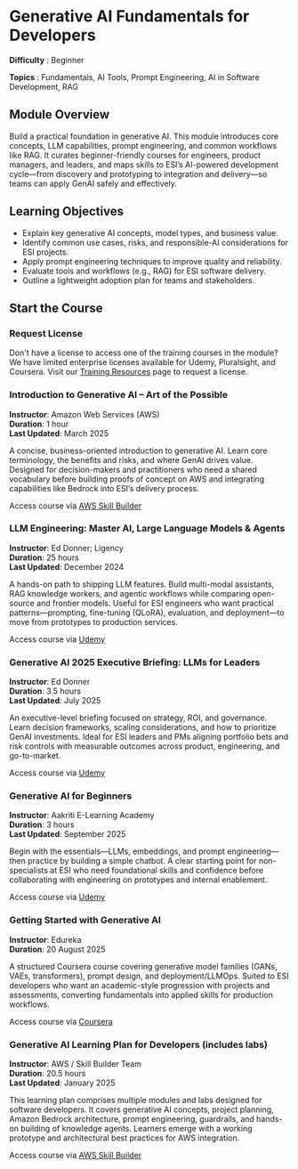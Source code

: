 # Generative AI Fundamentals for Developers
**Difficulty** :  Beginner

**Topics** : Fundamentals, AI Tools, Prompt Engineering, AI in Software Development, RAG

## Module Overview

Build a practical foundation in generative AI. This module introduces core concepts, LLM capabilities, prompt engineering, and common workflows like RAG. It curates beginner-friendly courses for engineers, product managers, and leaders, and maps skills to ESI’s AI-powered development cycle—from discovery and prototyping to integration and delivery—so teams can apply GenAI safely and effectively.

## Learning Objectives

* Explain key generative AI concepts, model types, and business value.
* Identify common use cases, risks, and responsible-AI considerations for ESI projects.
* Apply prompt engineering techniques to improve quality and reliability.
* Evaluate tools and workflows (e.g., RAG) for ESI software delivery.
* Outline a lightweight adoption plan for teams and stakeholders.

## Start the Course

### Request License

Don't have a license to access one of the training courses in the module? We have limited enterprise licenses available for Udemy, Pluralsight, and Coursera. Visit our [Training Resources](https://academy.essential-soft.ai/training-resources) page to request a license.

### Introduction to Generative AI – Art of the Possible  
**Instructor**: Amazon Web Services (AWS)  
**Duration**: 1 hour  
**Last Updated**: March 2025  

A concise, business-oriented introduction to generative AI. Learn core terminology, the benefits and risks, and where GenAI drives value. Designed for decision-makers and practitioners who need a shared vocabulary before building proofs of concept on AWS and integrating capabilities like Bedrock into ESI’s delivery process.

Access course via [AWS Skill Builder](https://skillbuilder.aws/learn/ZEVZZ1D4AS/introduction-to-generative-ai--art-of-the-possible/)  

### LLM Engineering: Master AI, Large Language Models & Agents  
**Instructor**: Ed Donner; Ligency  
**Duration**: 25 hours  
**Last Updated**: December 2024  

A hands-on path to shipping LLM features. Build multi-modal assistants, RAG knowledge workers, and agentic workflows while comparing open-source and frontier models. Useful for ESI engineers who want practical patterns—prompting, fine-tuning (QLoRA), evaluation, and deployment—to move from prototypes to production services.

Access course via [Udemy](https://www.udemy.com/course/llm-engineering-master-ai-and-large-language-models/)

### Generative AI 2025 Executive Briefing: LLMs for Leaders  
**Instructor**: Ed Donner  
**Duration**: 3.5 hours  
**Last Updated**: July 2025  

An executive-level briefing focused on strategy, ROI, and governance. Learn decision frameworks, scaling considerations, and how to prioritize GenAI investments. Ideal for ESI leaders and PMs aligning portfolio bets and risk controls with measurable outcomes across product, engineering, and go-to-market.

Access course via [Udemy](https://www.udemy.com/course/executive-briefing-generative-ai-and-large-language-models-llm/)

### Generative AI for Beginners  
**Instructor**: Aakriti E-Learning Academy  
**Duration**: 3 hours  
**Last Updated**: September 2025  

Begin with the essentials—LLMs, embeddings, and prompt engineering—then practice by building a simple chatbot. A clear starting point for non-specialists at ESI who need foundational skills and confidence before collaborating with engineering on prototypes and internal enablement.

Access course via [Udemy](https://www.udemy.com/course/generative-ai-for-beginners-b/)

### Getting Started with Generative AI  
**Instructor**: Edureka  
**Duration**: 20 August 2025  

A structured Coursera course covering generative model families (GANs, VAEs, transformers), prompt design, and deployment/LLMOps. Suited to ESI developers who want an academic-style progression with projects and assessments, converting fundamentals into applied skills for production workflows.

Access course via [Coursera](https://www.coursera.org/programs/digital-experience-ec5bt/learn/getting-started-with-generative-ai)

### Generative AI Learning Plan for Developers (includes labs)  
**Instructor**: AWS / Skill Builder Team  
**Duration**: 20.5 hours  
**Last Updated**: January 2025

This learning plan comprises multiple modules and labs designed for software developers. It covers generative AI concepts, project planning, Amazon Bedrock architecture, prompt engineering, guardrails, and hands-on building of knowledge agents. Learners emerge with a working prototype and architectural best practices for AWS integration.  

Access course via [AWS Skill Builder](https://skillbuilder.aws/learning-plan/5C9XQBTXBB/generative-ai-learning-plan-for-developers-includes-labs/EGATKJP13J)  